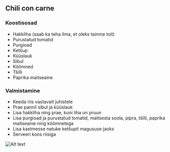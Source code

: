 ## Chili con carne

### Koostisosad 
- Hakkliha (saab ka teha ilma, et oleks taimne toit)
- Purustatud tomatid
- Purgioad 
- Ketšup
- Küüslauk
- Sibul
- Köömned 
- Tšilli 
- Paprika maitseaine 

### Valmistamine
- Keeda riis vastavalt juhistele
- Prae pannil sibul ja küüslauk
- Lisa hakkliha ning prae, kuni liha on pruun
- Lisa purgioad ja purustatud tomatid, maitsesta soola, pipra, tšilli, paprika maitseaine ning köömnetega
- Lisa kastmesse natuke ketšupit magususe jaoks
- Serveeri koos riisiga

![Alt text](../pildid/Chiliconcarne.jpg)